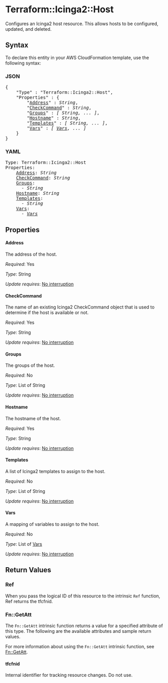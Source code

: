 # Terraform::Icinga2::Host

Configures an Icinga2 host resource. This allows hosts to be configured, updated,
and deleted.

## Syntax

To declare this entity in your AWS CloudFormation template, use the following syntax:

### JSON

<pre>
{
    "Type" : "Terraform::Icinga2::Host",
    "Properties" : {
        "<a href="#address" title="Address">Address</a>" : <i>String</i>,
        "<a href="#checkcommand" title="CheckCommand">CheckCommand</a>" : <i>String</i>,
        "<a href="#groups" title="Groups">Groups</a>" : <i>[ String, ... ]</i>,
        "<a href="#hostname" title="Hostname">Hostname</a>" : <i>String</i>,
        "<a href="#templates" title="Templates">Templates</a>" : <i>[ String, ... ]</i>,
        "<a href="#vars" title="Vars">Vars</a>" : <i>[ <a href="vars.md">Vars</a>, ... ]</i>
    }
}
</pre>

### YAML

<pre>
Type: Terraform::Icinga2::Host
Properties:
    <a href="#address" title="Address">Address</a>: <i>String</i>
    <a href="#checkcommand" title="CheckCommand">CheckCommand</a>: <i>String</i>
    <a href="#groups" title="Groups">Groups</a>: <i>
      - String</i>
    <a href="#hostname" title="Hostname">Hostname</a>: <i>String</i>
    <a href="#templates" title="Templates">Templates</a>: <i>
      - String</i>
    <a href="#vars" title="Vars">Vars</a>: <i>
      - <a href="vars.md">Vars</a></i>
</pre>

## Properties

#### Address

The address of the host.

_Required_: Yes

_Type_: String

_Update requires_: [No interruption](https://docs.aws.amazon.com/AWSCloudFormation/latest/UserGuide/using-cfn-updating-stacks-update-behaviors.html#update-no-interrupt)

#### CheckCommand

The name of an existing Icinga2 CheckCommand object that is used to determine if the host is available or not.

_Required_: Yes

_Type_: String

_Update requires_: [No interruption](https://docs.aws.amazon.com/AWSCloudFormation/latest/UserGuide/using-cfn-updating-stacks-update-behaviors.html#update-no-interrupt)

#### Groups

The groups of the host.

_Required_: No

_Type_: List of String

_Update requires_: [No interruption](https://docs.aws.amazon.com/AWSCloudFormation/latest/UserGuide/using-cfn-updating-stacks-update-behaviors.html#update-no-interrupt)

#### Hostname

The hostname of the host.

_Required_: Yes

_Type_: String

_Update requires_: [No interruption](https://docs.aws.amazon.com/AWSCloudFormation/latest/UserGuide/using-cfn-updating-stacks-update-behaviors.html#update-no-interrupt)

#### Templates

A list of Icinga2 templates to assign to the host.

_Required_: No

_Type_: List of String

_Update requires_: [No interruption](https://docs.aws.amazon.com/AWSCloudFormation/latest/UserGuide/using-cfn-updating-stacks-update-behaviors.html#update-no-interrupt)

#### Vars

A mapping of variables to assign to the host.

_Required_: No

_Type_: List of <a href="vars.md">Vars</a>

_Update requires_: [No interruption](https://docs.aws.amazon.com/AWSCloudFormation/latest/UserGuide/using-cfn-updating-stacks-update-behaviors.html#update-no-interrupt)

## Return Values

### Ref

When you pass the logical ID of this resource to the intrinsic `Ref` function, Ref returns the tfcfnid.

### Fn::GetAtt

The `Fn::GetAtt` intrinsic function returns a value for a specified attribute of this type. The following are the available attributes and sample return values.

For more information about using the `Fn::GetAtt` intrinsic function, see [Fn::GetAtt](https://docs.aws.amazon.com/AWSCloudFormation/latest/UserGuide/intrinsic-function-reference-getatt.html).

#### tfcfnid

Internal identifier for tracking resource changes. Do not use.

